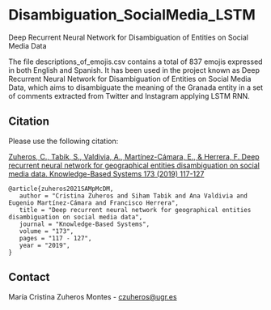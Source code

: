 # Disambiguation_SocialMedia_LSTM
Deep Recurrent Neural Network for Disambiguation of Entities on Social Media Data

The file descriptions_of_emojis.csv contains a total of 837 emojis expressed in both English and Spanish. 
It has been used in the project known as Deep Recurrent Neural Network for Disambiguation of Entities on Social Media Data, which aims to disambiguate the meaning of the Granada entity in a set of comments extracted from Twitter and Instagram applying LSTM RNN. 


## Citation
Please use the following citation:

[Zuheros, C., Tabik, S., Valdivia, A., Martínez-Cámara, E., & Herrera, F. Deep recurrent neural network for geographical entities disambiguation on social media data. Knowledge-Based Systems 173 (2019) 117-127](https://doi.org/10.1016/j.knosys.2019.02.030)
```
@article{zuheros2021SAMpMcDM,
   author = "Cristina Zuheros and Siham Tabik and Ana Valdivia and Eugenio Martínez-Cámara and Francisco Herrera",
   title = "Deep recurrent neural network for geographical entities disambiguation on social media data",
   journal = "Knowledge-Based Systems",
   volume = "173",
   pages = "117 - 127",
   year = "2019",
}
```


## Contact
María Cristina Zuheros Montes - czuheros@ugr.es
